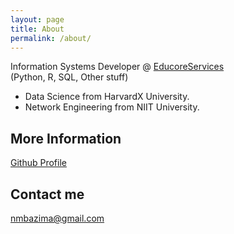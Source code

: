 ```yaml
---
layout: page
title: About
permalink: /about/
---
```


Information Systems Developer @ <a href="www.educoreservices.com">EducoreServices</a>  
(Python, R, SQL, Other stuff)

* Data Science from HarvardX University.
* Network Engineering from NIIT University.


## More Information
<a href="https://nmbazima.github.io">Github Profile</a>  

## Contact me

[nmbazima@gmail.com](mailto:nmbazima@gmail.com)
